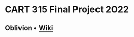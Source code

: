 # CART 315 Final Project 2022
 
## Oblivion • [Wiki](https://github.com/tonylindorock/cart315-project-final-2022/wiki/Iterative-Prototype)
